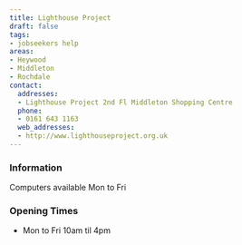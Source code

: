 ```yaml
---
title: Lighthouse Project
draft: false
tags:
- jobseekers help
areas:
- Heywood
- Middleton
- Rochdale
contact:
  addresses:
  - Lighthouse Project 2nd Fl Middleton Shopping Centre
  phone:
  - 0161 643 1163
  web_addresses:
  - http://www.lighthouseproject.org.uk
---
```


### Information
Computers available Mon to Fri

### Opening Times
* Mon to Fri  10am til 4pm
